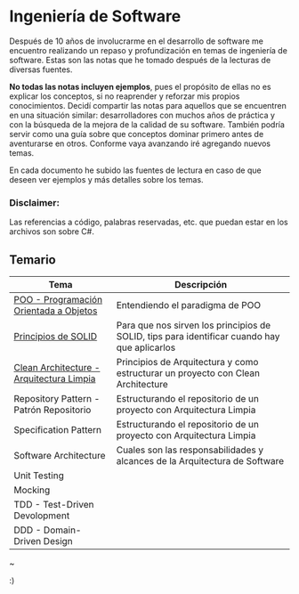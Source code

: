 # Ingeniería de Software

Después de 10 años de involucrarme en el desarrollo de software me encuentro realizando un repaso y profundización en temas de ingeniería de software. Estas son las notas que he tomado después de la lecturas de diversas fuentes.

**No todas las notas incluyen ejemplos**, pues el propósito de ellas no es explicar los conceptos, si no reaprender y reforzar mis propios conocimientos. Decidí compartir las notas para aquellos que se encuentren en una situación similar: desarrolladores con muchos años de práctica y con la búsqueda de la mejora de la calidad de su software. También podría servir como una guía sobre que conceptos dominar primero antes de aventurarse en otros. Conforme vaya avanzando iré agregando nuevos temas.

En cada documento he subido las fuentes de lectura en caso de que deseen ver ejemplos y más detalles sobre los temas.

### Disclaimer:
Las referencias a código, palabras reservadas, etc. que puedan estar en los archivos son sobre C#.

## Temario
|Tema|Descripción|
|----|-----------|
|[POO - Programación Orientada a Objetos](https://github.com/luzyrawr/learning/blob/master/POO%20-%20Programaci%C3%B3n%20Orientada%20a%20Objetos.pdf)|Entendiendo el paradigma de POO|
|[Principios de SOLID](https://github.com/luzyrawr/learning/blob/master/Principios%20de%20SOLID.pdf)|Para que nos sirven los principios de SOLID, tips para identificar cuando hay que aplicarlos|
|[Clean Architecture - Arquitectura Limpia](https://github.com/luzyrawr/software-engineering/blob/master/Clean%20Architecture.pdf)|Principios de Arquitectura y como estructurar un proyecto con Clean Architecture|
| Repository Pattern - Patrón Repositorio | Estructurando el repositorio de un proyecto con Arquitectura Limpia |
| Specification Pattern | Estructurando el repositorio de un proyecto con Arquitectura Limpia |
| Software Architecture | Cuales son las responsabilidades y alcances de la Arquitectura de Software |
| Unit Testing | |
| Mocking | |
| TDD - Test-Driven Devolopment | |
| DDD - Domain-Driven Design | |

~

:)
